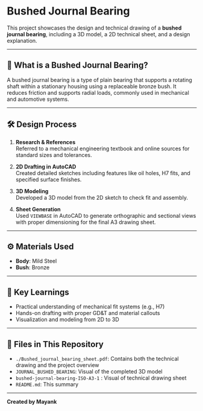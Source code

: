 # Bushed Journal Bearing

This project showcases the design and technical drawing of a **bushed journal bearing**, including a 3D model, a 2D technical sheet, and a design explanation.

---

## 📌 What is a Bushed Journal Bearing?

A bushed journal bearing is a type of plain bearing that supports a rotating shaft within a stationary housing using a replaceable bronze bush. It reduces friction and supports radial loads, commonly used in mechanical and automotive systems.

---

## 🛠️ Design Process

1. **Research & References**  
   Referred to a mechanical engineering textbook and online sources for standard sizes and tolerances.

2. **2D Drafting in AutoCAD**  
   Created detailed sketches including features like oil holes, H7 fits, and specified surface finishes.

3. **3D Modeling**  
   Developed a 3D model from the 2D sketch to check fit and assembly.

4. **Sheet Generation**  
   Used `VIEWBASE` in AutoCAD to generate orthographic and sectional views with proper dimensioning for the final A3 drawing sheet.

---

## ⚙️ Materials Used

- **Body**: Mild Steel  
- **Bush**: Bronze

---

## 🧠 Key Learnings

- Practical understanding of mechanical fit systems (e.g., H7)
- Hands-on drafting with proper GD&T and material callouts
- Visualization and modeling from 2D to 3D

---

## 📄 Files in This Repository

- `./Bushed_journal_bearing_sheet.pdf`: Contains both the technical drawing and the project overview
- `JOURNAL_BUSHED_BEARING`: Visual of the completed 3D model
- `bushed-journal-bearing-ISO-A3-1` : Visual of technical drawing sheet
- `README.md`: This summary

---

**Created by Mayank**

